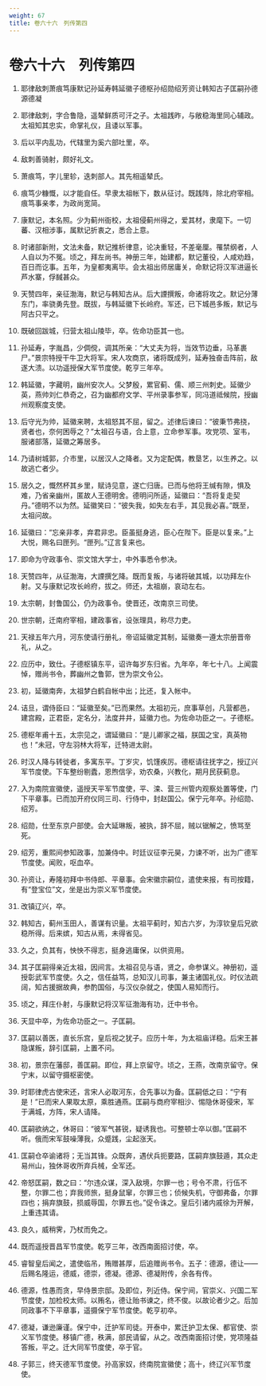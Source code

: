 ```yaml
---
weight: 67
title: 卷六十六　列传第四
---
```


# 卷六十六　列传第四

1. <span id="卷六十六　列传第四-1"></span>
耶律敌刺萧痕笃康默记孙延寿韩延徽子德枢孙绍勋绍芳资让韩知古子匡嗣孙德源德凝

2. <span id="卷六十六　列传第四-2"></span>
耶律敌刺，字合鲁隐，遥辇鲜质可汗之子。太祖践昨，与敞稳海里同心辅政。太祖知其忠实，命掌礼仪，且诿以军事。

3. <span id="卷六十六　列传第四-3"></span>
后以平内乱功，代辖里为奚六部吐里，卒。

4. <span id="卷六十六　列传第四-4"></span>
敌刺善骑射，颇好礼文。

5. <span id="卷六十六　列传第四-5"></span>
萧痕笃，字儿里轸，迭刺部人。其先相遥辇氏。

6. <span id="卷六十六　列传第四-6"></span>
痕笃少糠慨，以才能自任。早隶太祖帐下，数从征讨。既践阵，除北府宰相。痕笃事亲孝，为政尚宽简。

7. <span id="卷六十六　列传第四-7"></span>
康默记，本名照。少为蓟州衙校，太祖侵蓟州得之，爱其材，隶麾下。一切蕃、汉相涉事，属默记折衷之，悉合上意。

8. <span id="卷六十六　列传第四-8"></span>
时诸部新附，文法未备，默记推析律意，论决重轻，不差毫厘。罹禁纲者，人人自以为不冤。顷之，拜左尚书。神册三年，始建都，默记董役，人咸劝趋，百日而讫事。五年，为皇都夷离毕。会太祖出师居庸关，命默记将汉军进逼长芦水寨，俘馘甚众。

9. <span id="卷六十六　列传第四-9"></span>
天赞四年，亲征渤海，默记与韩知古从。后大諲撰叛，命诸将攻之。默记分薄东门，率骁勇先登。既拔，与韩延徽下长岭府。军还，已下城邑多叛，默记与阿古只平之。

10. <span id="卷六十六　列传第四-10"></span>
既破回跋城，归营太祖山陵毕，卒。佐命功臣其一也。

11. <span id="卷六十六　列传第四-11"></span>
孙延寿，字胤昌，少倜傥，调其所亲：“大丈夫为将，当效节边垂，马革裹尸。”景宗特授干牛卫大将军。宋人攻商京，诸将既成列，延寿独奋击阵前，敌遂大溃。以功遥授保大军节度使。乾亨三年卒。

12. <span id="卷六十六　列传第四-12"></span>
韩延徽，字藏明，幽州安次人。父梦殷，累官蓟、儒、顺三州刺史。延徽少英，燕帅刘仁恭奇之，召为幽都府文学、平州录事参军，同冯道祗候院，授幽州观察度支使。

13. <span id="卷六十六　列传第四-13"></span>
后守光为帅，延徽来聘，太祖怒其不屈，留之。述律后谏曰：“彼秉节弗挠，贤者也，奈何困辱之？”太祖召与语，合上意，立命参军事。攻党项、室韦，服诸部落，延徽之筹居多。

14. <span id="卷六十六　列传第四-14"></span>
乃请树城郭，介市里，以居汉人之降者。又为定配偶，教垦艺，以生养之。以故逃亡者少。

15. <span id="卷六十六　列传第四-15"></span>
居久之，慨然杯其乡里，赋诗见意，遂亡归唐。已而与他将王缄有隙，惧及难，乃省亲幽州，匿故人王德明舍。德明问所适，延徽曰：“吾将复走契丹。”德明不以为然。延徽笑曰：“彼失我，如失左右手，其见我必喜。”既至，太祖问故。

16. <span id="卷六十六　列传第四-16"></span>
延徽曰：“忘亲非孝，弃君非忠。臣虽挺身逃，臣心在陛下。臣是以复来。”上大悦，赐名曰匣列。“匣列。”辽言复来也。

17. <span id="卷六十六　列传第四-17"></span>
即命为守政事令、崇文馆大学士，中外事悉令参决。

18. <span id="卷六十六　列传第四-18"></span>
天赞四年，从征渤海，大諲撰乞降。既而复叛，与诸将破其城，以功拜左仆射。又与康默记攻长岭府，拔之。师还，太祖崩，哀动左右。

19. <span id="卷六十六　列传第四-19"></span>
太宗朝，封鲁国公，仍为政事令。使晋还，改南京三司使。

20. <span id="卷六十六　列传第四-20"></span>
世宗朝，迁南府宰相，建政事省，设张理具，称尽力吏。

21. <span id="卷六十六　列传第四-21"></span>
天禄五年六月，河东使请行册礼，帝诏延徽定其制，延徽奏一遵太宗册晋帝礼，从之。

22. <span id="卷六十六　列传第四-22"></span>
应历中，致仕。子德枢镇东平，诏许每岁东归省。九年卒，年七十八。上闻震悼，赠尚书令，葬幽州之鲁郭，世为崇文令公。

23. <span id="卷六十六　列传第四-23"></span>
初，延徽南奔，太祖梦白鹤自帐中出；比还，复入帐中。

24. <span id="卷六十六　列传第四-24"></span>
诘旦，谓侍臣曰：“延徽至矣。”已而果然。太祖初元，庶事草创，凡营都邑，建宫殿，正君臣，定名分，法度井井，延徽力也。为佐命功臣之一。子德枢。

25. <span id="卷六十六　列传第四-25"></span>
德枢年甫十五，太宗见之，谓延徽曰：“是儿卿家之福，朕国之宝，真英物也！”未冠，守左羽林大将军，迁特进太尉。

26. <span id="卷六十六　列传第四-26"></span>
时汉人降与转徙者，多寓东平。丁岁灾，饥馑疾厉。德枢请往抚字之，授辽兴军节度使。下车整纷剔蠹，恩煦信孚，劝农桑，兴教化，期月民获蓟息。

27. <span id="卷六十六　列传第四-27"></span>
入为南院宣徽使，遥授天平军节度使，平、滦、营三州管内观察处置等使，门下平章事。已而加开府仪同三司、行侍中，封赵国公。保宁元年卒。孙绍勋、绍芳。

28. <span id="卷六十六　列传第四-28"></span>
绍勋，仕至东京户部使。会大延琳叛，被执，辞不屈，贼以锯解之，愤骂至死。

29. <span id="卷六十六　列传第四-29"></span>
绍芳，重熙间参知政事，加兼侍中。时廷议征李元昊，力谏不听，出为广德军节度使。闻败，呕血卒。

30. <span id="卷六十六　列传第四-30"></span>
孙资让，寿隆初拜中书侍郎、平章事。会宋徽宗嗣位，遣使来报，有司按籍，有“登宝位”文，坐是出为崇义军节度使。

31. <span id="卷六十六　列传第四-31"></span>
改镇辽兴，卒。

32. <span id="卷六十六　列传第四-32"></span>
韩知古，蓟州玉田人，善谋有识量。太祖平蓟时，知古六岁，为淳钦皇后兄欲稳所得。后来嫔，知古从焉，未得省见。

33. <span id="卷六十六　列传第四-33"></span>
久之，负其有，怏怏不得志，挺身逃庸保，以供资用。

34. <span id="卷六十六　列传第四-34"></span>
其子匡嗣得亲近太祖，因间言。太祖召见与语，贤之，命参谋义。神册初，遥授彰武军节度使。久之，信任益笃，总知汉儿司事，兼主诸国礼仪。时仪法疏阔，知古援据故典，参酌国俗，与汉仪杂就之，使国人易知而行。

35. <span id="卷六十六　列传第四-35"></span>
顷之，拜庄仆射，与康默记将汉军征渤海有功，迁中书令。

36. <span id="卷六十六　列传第四-36"></span>
天显中卒，为佐命功臣之一。子匡嗣。

37. <span id="卷六十六　列传第四-37"></span>
匡嗣以善医，直长乐宫，皇后视之犹子。应历十年，为太祖庙详稳。后宋王甚隐谋叛，辞引匡嗣，上置不问。

38. <span id="卷六十六　列传第四-38"></span>
初，景宗在藩邸，善匡嗣。即位，拜上京留守。顷之，王燕，改南京留守。保宁末，以留守摄枢密使。

39. <span id="卷六十六　列传第四-39"></span>
时耶律虎古使宋还，言宋人必取河东，合先事以为备。匡嗣低之曰：“宁有是！”已而宋人果取太原，乘胜通燕。匡嗣与商府宰相沙、惕隐休哥侵宋，军于满城，方阵，宋人请降。

40. <span id="卷六十六　列传第四-40"></span>
匡嗣欲纳之，休哥曰：“彼军气甚锐，疑诱我也。可整顿士卒以御。”匡嗣不听。俄而宋军鼓噪薄我，众蹙践，尘起涨天。

41. <span id="卷六十六　列传第四-41"></span>
匡嗣仓卒谕诸将；无当其锋。众既奔，遇伏兵扼要路，匡嗣弃旗鼓遁，其众走易州山，独休哥收所弃兵械，全军还。

42. <span id="卷六十六　列传第四-42"></span>
帝怒匡嗣，数之曰：“尔违众谋，深入敌境，尔罪一也；号令不肃，行伍不整，尔罪二也；弃我师旅，挺身鼠窜，尔罪三也；侦候失机，守御弗备，尔罪四也；捐弃旗鼓，损威辱国，尔罪五也。”促令诛之。皇后引诸内戚徐为开解，上重违其请。

43. <span id="卷六十六　列传第四-43"></span>
良久，威稍霁，乃杖而免之。

44. <span id="卷六十六　列传第四-44"></span>
既而遥授晋昌军节度使。乾亨三年，改西南面招讨使，卒。

45. <span id="卷六十六　列传第四-45"></span>
睿智皇后闻之，遣使临吊，贿赠甚厚，后追赠尚书令。五子：德源，德让——后赐名隆运，德威，德崇，德凝。德源、德凝附传，余各有传。

46. <span id="卷六十六　列传第四-46"></span>
德源，性愚而贪，早侍景宗邸。及即位，列近侍。保宁间，官崇义、兴国二军节度使，加检校太师。以贿名，德让贻书谏之，终不俊。以故论者少之。后加同政事不下平章事，遥摄保宁军节度使。乾亨初卒。

47. <span id="卷六十六　列传第四-47"></span>
德凝，谦逊廉谨。保宁中，迁护军司徒。开泰中，累迁护卫太保、都官使、崇义军节度使。移镇广德，秩满，部民请留，从之。改西南面招讨使，党项隆益答叛，平之。迁大同军节度使，卒于官。

48. <span id="卷六十六　列传第四-48"></span>
子郭三，终天德军节度使。孙高家奴，终南院宣徽使；高十，终辽兴军节度使。
